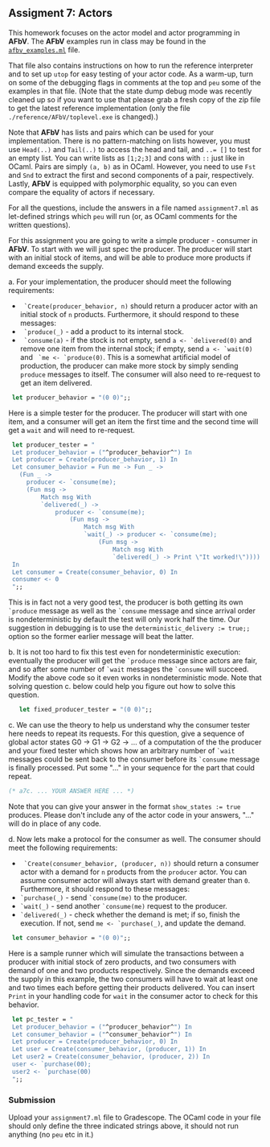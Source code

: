 ## Assigment 7: Actors

This homework focuses on the actor model and actor programming in **AFbV**.  The **AFbV** examples run in class may be found in the [`afbv_examples.ml`](https://pl.cs.jhu.edu/pl/ocaml/afbv_examples.ml) file.

That file also contains instructions on how to run the reference interpreter and to set up `utop` for easy testing of your actor code.  As a warm-up, turn on some of the debugging flags in comments at the top and `peu` some of the examples in that file. (Note that the state dump debug mode was recently cleaned up so if you want to use that please grab a fresh copy of the zip file to get the latest reference implementation (only the file `./reference/AFbV/toplevel.exe` is changed).)

Note that **AFbV** has lists and pairs which can be used for your implementation.  There is no pattern-matching on lists however, you must use `Head(..)` and `Tail(..)` to access the head and tail, and `..= []` to test for an empty list.  You can write lists as `[1;2;3]` and cons with `::` just like in OCaml. Pairs are simply `(a, b)` as in OCaml. However, you need to use `Fst` and `Snd` to extract the first and second components of a pair, respectively. Lastly, **AFbV** is equipped with polymorphic equality, so you can even compare the equality of actors if necessary.

For all the questions, include the answers in a file named `assignment7.ml` as let-defined strings which `peu` will run (or, as OCaml comments for the written questions).

For this assignment you are going to write a simple producer - consumer in **AFbV**. To start with we will just spec the producer.  The producer will start with an initial stock of items, and will be able to produce more products if demand exceeds the supply. 

   a. For your implementation, the producer should meet the following requirements:
   * `` `Create(producer_behavior, n)`` should return a producer actor with an initial stock of `n` products. Furthermore, it should respond to these messages:
   * `` `produce(_)`` - add a product to its internal stock.
   * `` `consume(a)`` - if the stock is not empty, send ``a <- `delivered(0)`` and remove one item from the internal stock; if empty, send `` a <- `wait(0) `` and `` `me <- `produce(0)``.  This is a somewhat artificial model of production, the producer can make more stock by simply sending `produce` messages to itself.  The consumer will also need to re-request to get an item delivered.


   ```ocaml
    let producer_behavior = "(0 0)";;
   ```

   Here is a simple tester for the producer.  The producer will start with one item, and a consumer will get an item the first time and the second time will get a `wait` and will need to re-request.
   ```ocaml
    let producer_tester = "
    Let producer_behavior = ("^producer_behavior^") In
    Let producer = Create(producer_behavior, 1) In
    Let consumer_behavior = Fun me -> Fun _ -> 
      (Fun _ ->  
        producer <- `consume(me);
        (Fun msg -> 
            Match msg With 
            `delivered(_) -> 
                producer <- `consume(me);
                    (Fun msg -> 
                        Match msg With 
                        `wait(_) -> producer <- `consume(me);
                            (Fun msg -> 
                                Match msg With 
                                `delivered(_) -> Print \"It worked!\"))))
    In
    Let consumer = Create(consumer_behavior, 0) In
    consumer <- 0
    ";;
   ```

   This is in fact not a very good test, the producer is both getting its own `` `produce `` message as well as the `` `consume `` message and since arrival order is nondeterministic by default the test will only work half the time.  Our suggestion in debugging is to use the `deterministic_delivery := true;;` option so the former earlier message will beat the latter.  

   b. It is not too hard to fix this test even for nondeterministic execution: eventually the producer will get the `` `produce `` message since actors are fair, and so after some number of `` `wait `` messages the `` `consume `` will succeed.  Modify the above code so it even works in nondeterministic mode.  Note that solving question c. below could help you figure out how to solve this question.


 ```ocaml
    let fixed_producer_tester = "(0 0)";;
   ```

   c. We can use the theory to help us understand why the consumer tester here needs to repeat its requests.  For this question, give a sequence of global actor states G0 -> G1 -> G2 -> ... of a computation of the the producer and your fixed tester which shows how an arbitrary number of `` `wait `` messages could be sent back to the consumer before its `` `consume `` message is finally processed.  Put some "..." in your sequence for the part that could repeat.

   ```ocaml
  (* a7c. ... YOUR ANSWER HERE ... *)
   ```
   Note that you can give your answer in the format `show_states := true` produces.  Please don't include any of the actor code in your answers, "..." will do in place of any code.



   d. Now lets make a protocol for the consumer as well. The consumer should meet the following requirements:
   * `` `Create(consumer_behavior, (producer, n))`` should return a consumer actor with a demand for `n` products from the `producer` actor. You can assume consumer actor will always start with demand greater than `0`. Furthermore, it should respond to these messages:
   * `` `purchase(_) `` - send `` `consume(me) `` to the producer.
   * `` `wait(_) `` - send another `` `consume(me) `` request to the producer.
   * `` `delivered(_) `` - check whether the demand is met; if so, finish the execution. If not, send `` me <- `purchase(_) ``, and update the demand. 


   ```ocaml
    let consumer_behavior = "(0 0)";;
   ```

   Here is a sample runner which will simulate the transactions between a producer with initial stock of zero products, and two consumers with demand of one and two products respectively. Since the demands exceed the supply in this example, the two consumers will have to wait at least one and two times each before getting their products delivered. You can insert `Print` in your handling code for `wait` in the consumer actor to check for this behavior.
   ```ocaml
    let pc_tester = "
    Let producer_behavior = ("^producer_behavior^") In
    Let consumer_behavior = ("^consumer_behavior^") In
    Let producer = Create(producer_behavior, 0) In
    Let user = Create(consumer_behavior, (producer, 1)) In
    Let user2 = Create(consumer_behavior, (producer, 2)) In
    user <- `purchase(00);
    user2 <- `purchase(00) 
    ";;
   ```
### Submission

Upload your `assignment7.ml` file to Gradescope.  The OCaml code in your file should only define the three indicated strings above, it should not run anything (no `peu` etc in it.)